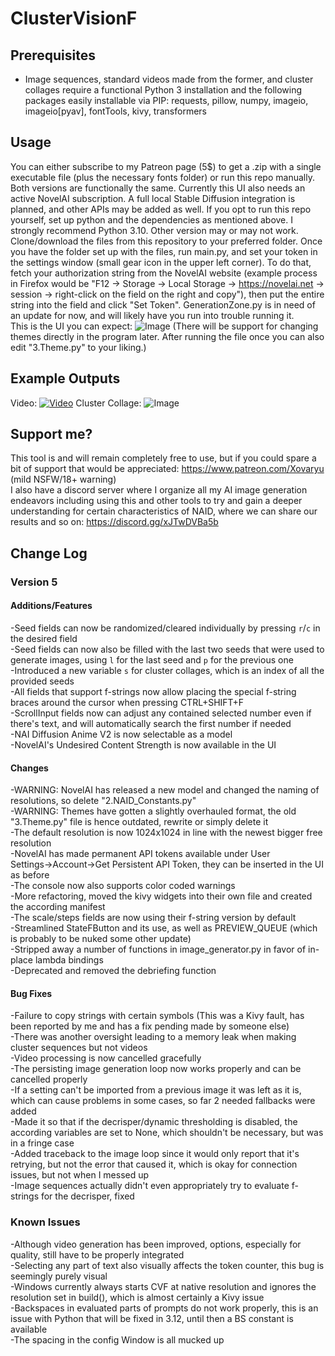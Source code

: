 # ClusterVisionF

## Prerequisites
- Image sequences, standard videos made from the former, and cluster collages require a functional Python 3 installation and the following packages easily installable via PIP: requests, pillow, numpy, imageio, imageio[pyav], fontTools, kivy, transformers

## Usage
You can either subscribe to my Patreon page (5$) to get a .zip with a single executable file (plus the necessary fonts folder) or run this repo manually. Both versions are functionally the same. Currently this UI also needs an active NovelAI subscription. A full local Stable Diffusion integration is planned, and other APIs may be added as well.
If you opt to run this repo yourself, set up python and the dependencies as mentioned above. I strongly recommend Python 3.10. Other version may or may not work.
Clone/download the files from this repository to your preferred folder.
Once you have the folder set up with the files, run main.py, and set your token in the settings window (small gear icon in the upper left corner). To do that, fetch your authorization string from the NovelAI website (example process in Firefox would be "F12 → Storage → Local Storage → https://novelai.net → session → right-click on the field on the right and copy"), then put the entire string into the field and click "Set Token".
GenerationZone.py is in need of an update for now, and will likely have you run into trouble running it.  
This is the UI you can expect:
![Image](https://cdn.discordapp.com/attachments/1074334168378519622/1088219244803666052/image.png)
(There will be support for changing themes directly in the program later. After running the file once you can also edit "3.Theme.py" to your liking.)
## Example Outputs
Video:
[![Video](https://img.youtube.com/vi/XZLiKBt1J_I/maxresdefault.jpg)](https://www.youtube.com/watch?v=XZLiKBt1J_I)
Cluster Collage:
![Image](https://cdn.discordapp.com/attachments/1074334168378519622/1088222376023556197/MultiMonsterGirlDemonstration_CollageClusterk_dpmpp_2m_smea.jpg)

## Support me?
This tool is and will remain completely free to use, but if you could spare a bit of support that would be appreciated: https://www.patreon.com/Xovaryu (mild NSFW/18+ warning)  
I also have a discord server where I organize all my AI image generation endeavors including using this and other tools to try and gain a deeper understanding for certain characteristics of NAID, where we can share our results and so on: https://discord.gg/xJTwDVBa5b

## Change Log
### Version 5
#### Additions/Features
-Seed fields can now be randomized/cleared individually by pressing `r`/`c` in the desired field  
-Seed fields can now also be filled with the last two seeds that were used to generate images, using `l` for the last seed and `p` for the previous one  
-Introduced a new variable `s` for cluster collages, which is an index of all the provided seeds  
-All fields that support f-strings now allow placing the special f-string braces around the cursor when pressing CTRL+SHIFT+F  
-ScrollInput fields now can adjust any contained selected number even if there's text, and will automatically search the first number if needed  
-NAI Diffusion Anime V2 is now selectable as a model  
-NovelAI's Undesired Content Strength is now available in the UI  

#### Changes
-WARNING: NovelAI has released a new model and changed the naming of resolutions, so delete "2.NAID_Constants.py"  
-WARNING: Themes have gotten a slightly overhauled format, the old "3.Theme.py" file is hence outdated, rewrite or simply delete it  
-The default resolution is now 1024x1024 in line with the newest bigger free resolution  
-NovelAI has made permanent API tokens available under User Settings→Account→Get Persistent API Token, they can be inserted in the UI as before  
-The console now also supports color coded warnings  
-More refactoring, moved the kivy widgets into their own file and created the according manifest  
-The scale/steps fields are now using their f-string version by default  
-Streamlined StateFButton and its use, as well as PREVIEW_QUEUE (which is probably to be nuked some other update)  
-Stripped away a number of functions in image_generator.py in favor of in-place lambda bindings  
-Deprecated and removed the debriefing function  

#### Bug Fixes
-Failure to copy strings with certain symbols (This was a Kivy fault, has been reported by me and has a fix pending made by someone else)  
-There was another oversight leading to a memory leak when making cluster sequences but not videos  
-Video processing is now cancelled gracefully  
-The persisting image generation loop now works properly and can be cancelled properly  
-If a setting can't be imported from a previous image it was left as it is, which can cause problems in some cases, so far 2 needed fallbacks were added  
-Made it so that if the decrisper/dynamic thresholding is disabled, the according variables are set to None, which shouldn't be necessary, but was in a fringe case  
-Added traceback to the image loop since it would only report that it's retrying, but not the error that caused it, which is okay for connection issues, but not when I messed up  
-Image sequences actually didn't even appropriately try to evaluate f-strings for the decrisper, fixed  

### Known Issues
-Although video generation has been improved, options, especially for quality, still have to be properly integrated  
-Selecting any part of text also visually affects the token counter, this bug is seemingly purely visual  
-Windows currently always starts CVF at native resolution and ignores the resolution set in build(), which is almost certainly a Kivy issue  
-Backspaces in evaluated parts of prompts do not work properly, this is an issue with Python that will be fixed in 3.12, until then a BS constant is available  
-The spacing in the config Window is all mucked up  
